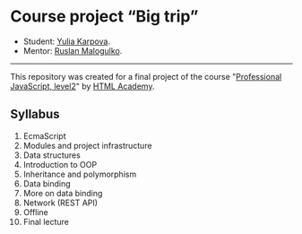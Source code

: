 # Course project “Big trip”

* Student: [Yulia Karpova](https://up.htmlacademy.ru/ecmascript/11/user/34438).
* Mentor: [Ruslan Malogulko](https://htmlacademy.ru/profile/id9728).

---

This repository was created for a final project of the course "[Professional JavaScript, level2](https://htmlacademy.ru/intensive/ecmascript)" by [HTML Academy](https://htmlacademy.ru).

## Syllabus
1. EcmaScript
2. Modules and project infrastructure
3. Data structures
4. Introduction to OOP
5. Inheritance and polymorphism
6. Data binding
7. More on data binding
8. Network (REST API)
9. Offline
10. Final lecture
